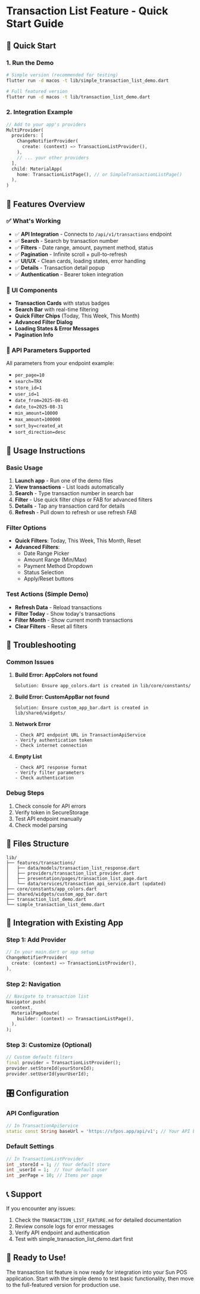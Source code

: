 # Transaction List Feature - Quick Start Guide

## 🚀 Quick Start

### 1. Run the Demo

```bash
# Simple version (recommended for testing)
flutter run -d macos -t lib/simple_transaction_list_demo.dart

# Full featured version
flutter run -d macos -t lib/transaction_list_demo.dart
```

### 2. Integration Example

```dart
// Add to your app's providers
MultiProvider(
  providers: [
    ChangeNotifierProvider(
      create: (context) => TransactionListProvider(),
    ),
    // ... your other providers
  ],
  child: MaterialApp(
    home: TransactionListPage(), // or SimpleTransactionListPage()
  ),
)
```

## 🎯 Features Overview

### ✅ What's Working

- ✅ **API Integration** - Connects to `/api/v1/transactions` endpoint
- ✅ **Search** - Search by transaction number
- ✅ **Filters** - Date range, amount, payment method, status
- ✅ **Pagination** - Infinite scroll + pull-to-refresh
- ✅ **UI/UX** - Clean cards, loading states, error handling
- ✅ **Details** - Transaction detail popup
- ✅ **Authentication** - Bearer token integration

### 🎨 UI Components

- **Transaction Cards** with status badges
- **Search Bar** with real-time filtering
- **Quick Filter Chips** (Today, This Week, This Month)
- **Advanced Filter Dialog**
- **Loading States & Error Messages**
- **Pagination Info**

### 🔧 API Parameters Supported

All parameters from your endpoint example:

- `per_page=10`
- `search=TRX`
- `store_id=1`
- `user_id=1`
- `date_from=2025-08-01`
- `date_to=2025-08-31`
- `min_amount=10000`
- `max_amount=100000`
- `sort_by=created_at`
- `sort_direction=desc`

## 📱 Usage Instructions

### Basic Usage

1. **Launch app** - Run one of the demo files
2. **View transactions** - List loads automatically
3. **Search** - Type transaction number in search bar
4. **Filter** - Use quick filter chips or FAB for advanced filters
5. **Details** - Tap any transaction card for details
6. **Refresh** - Pull down to refresh or use refresh FAB

### Filter Options

- **Quick Filters**: Today, This Week, This Month, Reset
- **Advanced Filters**:
  - Date Range Picker
  - Amount Range (Min/Max)
  - Payment Method Dropdown
  - Status Selection
  - Apply/Reset buttons

### Test Actions (Simple Demo)

- **Refresh Data** - Reload transactions
- **Filter Today** - Show today's transactions
- **Filter Month** - Show current month transactions
- **Clear Filters** - Reset all filters

## 🐛 Troubleshooting

### Common Issues

1. **Build Error: AppColors not found**

   ```
   Solution: Ensure app_colors.dart is created in lib/core/constants/
   ```

2. **Build Error: CustomAppBar not found**

   ```
   Solution: Ensure custom_app_bar.dart is created in lib/shared/widgets/
   ```

3. **Network Error**

   ```
   - Check API endpoint URL in TransactionApiService
   - Verify authentication token
   - Check internet connection
   ```

4. **Empty List**
   ```
   - Check API response format
   - Verify filter parameters
   - Check authentication
   ```

### Debug Steps

1. Check console for API errors
2. Verify token in SecureStorage
3. Test API endpoint manually
4. Check model parsing

## 📄 Files Structure

```
lib/
├── features/transactions/
│   ├── data/models/transaction_list_response.dart
│   ├── providers/transaction_list_provider.dart
│   ├── presentation/pages/transaction_list_page.dart
│   └── data/services/transaction_api_service.dart (updated)
├── core/constants/app_colors.dart
├── shared/widgets/custom_app_bar.dart
├── transaction_list_demo.dart
└── simple_transaction_list_demo.dart
```

## 🔄 Integration with Existing App

### Step 1: Add Provider

```dart
// In your main.dart or app setup
ChangeNotifierProvider(
  create: (context) => TransactionListProvider(),
),
```

### Step 2: Navigation

```dart
// Navigate to transaction list
Navigator.push(
  context,
  MaterialPageRoute(
    builder: (context) => TransactionListPage(),
  ),
);
```

### Step 3: Customize (Optional)

```dart
// Custom default filters
final provider = TransactionListProvider();
provider.setStoreId(yourStoreId);
provider.setUserId(yourUserId);
```

## 🎛 Configuration

### API Configuration

```dart
// In TransactionApiService
static const String baseUrl = 'https://sfpos.app/api/v1'; // Your API base URL
```

### Default Settings

```dart
// In TransactionListProvider
int _storeId = 1; // Your default store
int _userId = 1;  // Your default user
int _perPage = 10; // Items per page
```

## 📞 Support

If you encounter any issues:

1. Check the `TRANSACTION_LIST_FEATURE.md` for detailed documentation
2. Review console logs for error messages
3. Verify API endpoint and authentication
4. Test with simple_transaction_list_demo.dart first

## 🎉 Ready to Use!

The transaction list feature is now ready for integration into your Sun POS application. Start with the simple demo to test basic functionality, then move to the full-featured version for production use.
